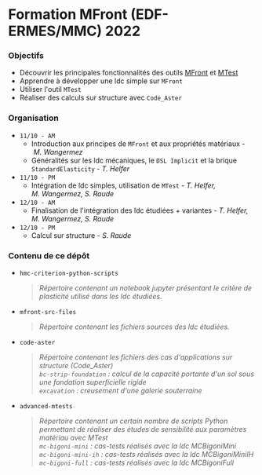 # Formation MFront (EDF-ERMES/MMC) 2022
### Objectifs 
- Découvrir les principales fonctionnalités des outils [MFront](https://tfel.sourceforge.net/) et [MTest](https://tfel.sourceforge.net/mtest.html)
- Apprendre à développer une ldc simple sur `MFront`
- Utiliser l'outil `MTest`
- Réaliser des calculs sur structure avec `Code_Aster`

### Organisation
- `11/10 - AM`
    - Introduction aux principes de `MFront` et aux propriétés matériaux&nbsp;-&nbsp;*M.&nbsp;Wangermez*
    - Généralités sur les ldc mécaniques, le `DSL Implicit` et la brique `StandardElasticity`&nbsp;-&nbsp;*T.&nbsp;Helfer*
- `11/10 - PM`
    - Intégration de ldc simples, utilisation de `MTest`&nbsp;-&nbsp;*T.&nbsp;Helfer, M.&nbsp;Wangermez, S.&nbsp;Raude*
- `12/10 - AM`
    - Finalisation de l'intégration des ldc étudiées&nbsp;+&nbsp;variantes&nbsp;-&nbsp;*T.&nbsp;Helfer, M.&nbsp;Wangermez, S.&nbsp;Raude*
- `12/10 - PM`
    - Calcul sur structure&nbsp;-&nbsp;*S.&nbsp;Raude*

### Contenu de ce dépôt
- `hmc-criterion-python-scripts`

    > *Répertoire contenant un notebook jupyter présentant le critère de plasticité utilisé dans les ldc étudiées.*

- `mfront-src-files`

    > *Répertoire contenant les fichiers sources des ldc étudiées.*

- `code-aster`

    > *Répertoire contenant les fichiers des cas d'applications sur structure (Code_Aster)*  
    > *`bc-strip-foundation` : calcul de la capacité portante d'un sol sous une fondation superficielle rigide*  
    > *`excavation` : creusement d'une galerie souterraine*

- `advanced-mtests`

    > *Répertoire contenant un certain nombre de scripts Python permettant de réaliser des études de sensibilité aux paramètres matériau avec MTest*  
    > *`mc-bigoni-mini` : cas-tests réalisés avec la ldc MCBigoniMini*  
    > *`mc-bigoni-mini-ih` : cas-tests réalisés avec la ldc MCBigoniMiniIH*  
    > *`mc-bigoni-full` : cas-tests réalisés avec la ldc MCBigoniFull*
